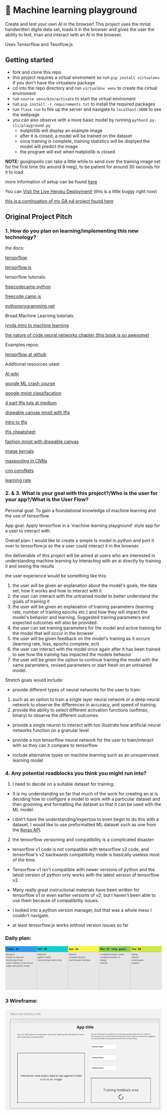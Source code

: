 # 🤖 Machine learning playground  

Create and test your own AI in the browser! This project uses the mnist handwritten digits data set, loads it in the browser and gives the user the ability to test, trian and interact iwth an AI in the browser. 

Uses Tensorflow and Tesnflow.js

## Getting started

* fork and clone this repo
* this project requires a virtual enviroment so run `pip install virtualenv` if you don't have the virtualenv package
* cd into the repo directory and run `virtualEnv venv` to create the cirtual enviroment
* run `source venv/bin/activate` to start the virtual enviroment
* run `pip install -r requirements.txt` to install the required packages
* run `flask run` to fire up the server and navigate to `localhost:3000` to see the webpage
* you can also observe with a more basic model by running `python3 py-cli/playground.py`
  * matplotlib will display an example image
  * after it is closed, a model will be trained on the dataset
  * once training is complete, training statistics will be displyed the model will predict the image 
  * the program will exit when matplotlib is closed

**__NOTE:__** googlopolis can take a little while to send over the training image set for the first time (its around 8 meg), to be patient for around 30 seconds for it to load 

more information of setup can be found [here](https://github.com/SEI-SEA-1-25/Virtual-Environment-and-Flask-Setup)

You can [Visit the Live Heroku Deployment!](https://machine-learning-playground.herokuapp.com/) (this is a little buggy right now)

[this is a continuation of my GA p4 project found here](https://github.com/weston-bailey/P4-tensorflow-playground)
 

## Original Project Pitch

### 1. How do you plan on learning/implementing this new technology?

the docs:

[tensorflow](https://www.tensorflow.org/api_docs/python/tf)

[tensorflow.js](https://js.tensorflow.org/api/latest/)

tensorflow tutorials:

[freecodecamp python](https://www.youtube.com/watch?v=tPYj3fFJGjk)

[freecode camp js](https://www.youtube.com/watch?v=EoYfa6mYOG4)

[pythonprogramming.net](https://pythonprogramming.net/machine-learning-tutorials/)

Broad Machine Learning tutorials:

[lynda intro to machine learning](https://www.linkedin.com/learning/artificial-intelligence-foundations-machine-learning/what-it-means-to-learn?u=56684793)

[the nature of code neural networks chapter (this book is so awesome)](https://natureofcode.com/book/chapter-10-neural-networks/)

Examples repos:

[tensorflow at github](https://github.com/tensorflow)

Additional resources used:

[AI wiki](https://docs.paperspace.com/machine-learning/wiki/accuracy-and-loss)

[google ML crash course](https://developers.google.com/machine-learning/crash-course)

[google mnist classifacation](https://codelabs.developers.google.com/codelabs/tfjs-training-classfication/index.html#0)

[4 part tfjs tuts at medium](https://medium.com/ailab-telu/learn-and-play-with-tensorflow-js-introduction-d4d19e9982ea)

[drawable canvas mnsit with tfjs](https://towardsdatascience.com/deploying-a-simple-machine-learning-model-into-a-webapp-using-tensorflow-js-3609c297fb04)

[intro to tfjs](https://blog.tensorflow.org/2018/04/a-gentle-introduction-to-tensorflowjs.html)

[tfjs cheatsheet](https://towardsdatascience.com/50-tensorflow-js-api-explained-in-5-minutes-tensorflow-js-cheetsheet-4f8c7f9cc8b2)

[fashion mnist with drawable canvas](https://github.com/novasush/visualizing-fashion-mnist-on-browser)

[image kernals](https://setosa.io/ev/image-kernels/)

[maxpooling in CNNs](https://www.quora.com/What-is-max-pooling-in-convolutional-neural-networks)

[cnn convNets](https://cs231n.github.io/convolutional-networks/)

[learning rate](https://machinelearningmastery.com/understand-the-dynamics-of-learning-rate-on-deep-learning-neural-networks/)


### 2. & 3. What is your goal with this project?/Who is the user for your app?/What is the User Flow?

Personal goal: To gain a foundational knowledge of machine learning and the use of tensorflow.

App goal: Apply tensorflow in a 'machine learning playground' style app for a user to interact with. 

Overall plan: I would like to create a simple ts model in python and port it over to tensorflow.js so the a user could interact it in the browser.

the deliverable of this project will be aimed at users who are interested in understanding machine learning by interacting with an ai directly by training it and seeing the results

the user experience would be something like this: 
1. the user will be given an explanation about the model's goals, the data set, how it works and how to interact with it
2. the user can interact with the untrained model to better understand the goals of training it
3. the user will be given an explanation of training parameters (learning rate, number of training epochs etc.) and how they will impact the model's behavior and learning. Suggested training parameters and expected outcomes will also be provided. 
4. the user can set training parameters for the model and active training for the model that will occur in the browser
5. the user will be given feedback on the model's training as it occurs (learning rate, loss, epochs complete, ect)
6. the user can interact with the model once again after it has been trained to see how the training has impacted the models behavior
7. the user will be given the option to continue training the model with the same parameters, revised parameters or start fresh on an untrained model.

Stretch goals would include:

* provide different types of neural networks for the user to train: 
1. such as an option to train a single layer neural network or a deep neural network to observe the differences in accuracy, and speed of training. 
2. provide the ability to select different activation functions (softmax, binary) to observe the different outcomes

* provide a single neuron to interact with too illustrate how artificial neural networks function on a granular level

* provide a non tensorflow neural network for the user to train/interact with so they can it compare to tensorflow

* include alternative types on machine learning such as an unsupervised learning model

### 4. Any potential roadblocks you think you might run into?

1. I need to decide on a suitable dataset for training:

* It is my understanding so far that much of the work for creating an ai is deciding how to configure a model to work with a particular dataset and then grooming and formatting the dataset so that it can be used with the ML model. 

* I don't have the understanding/expertise to even begin to do this with a dataset, I would like to use preformatted ML dataset such as one from the [Keras API](https://keras.io/api/datasets/). 

2. the tensorflow versioning and compatibility is a complicated disaster:

* tensorflow v1 code is not compatible with tensorflow v2 code, and tensorflow's v2 backwards compatibilty mode is basically useless most of the time. 
 
* Tensorflow v1 isn't compatible with newer versions of python and the latest version of python only works with the latest version of tensorflow v2. 

* Many really great instructional materials have been written for tensorflow v1 or even earlier versions of v2, but I haven't been able to use them because of compatibility issues. 

* I looked into a python version manager, but that was a whole mess I couldn't navigate.

* at least tensorflow.js works without version issues so far

### Daily plan:

![daily plan](./readme_img/daily-plan.png)

### 3 Wireframe:

![wireframw](./readme_img/wireframe.png)